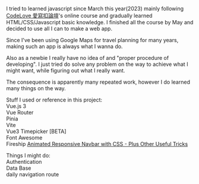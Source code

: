 I tried to learned javascript since March this year(2023) mainly following [CodeLove 愛寫扣論壇](https://codelove.tw/)'s online course and gradually learned HTML/CSS/Javascript basic knowledge.
I finished all the course by May and decided to use all I can to make a web app.

Since I've been using Google Maps for travel planning for many years, making such an app is always what I wanna do.

Also as a newbie I really have no idea of and "proper procedure of developing". I just tried do solve any problem on the way to achieve what I might want, while figuring out what I really want.

The consequence is apparently many repeated work, however I do learned many things on the way.

Stuff I used or reference in this project:  
Vue.js 3  
Vue Router  
Pinia  
Vite  
Vue3 Timepicker [BETA]  
Font Awesome  
Fireship [Animated Responsive Navbar with CSS - Plus Other Useful Tricks](https://www.youtube.com/watch?v=biOMz4puGt8&t=590s)

Things I might do:  
Authentication  
Data Base  
daily navigation route
